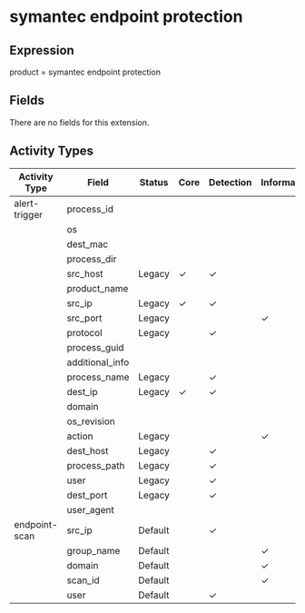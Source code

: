 symantec endpoint protection
============================

Expression
----------

product = symantec endpoint protection

Fields
------

There are no fields for this extension.

Activity Types
--------------

| Activity Type | Field           | Status  | Core     | Detection | Informational |
| ------------- | --------------- | ------- | -------- | --------- | ------------- |
| alert-trigger | process_id      |         |          |           |               |
|               | os              |         |          |           |               |
|               | dest_mac        |         |          |           |               |
|               | process_dir     |         |          |           |               |
|               | src_host        | Legacy  | &#10003; | &#10003;  |               |
|               | product_name    |         |          |           |               |
|               | src_ip          | Legacy  | &#10003; | &#10003;  |               |
|               | src_port        | Legacy  |          |           | &#10003;      |
|               | protocol        | Legacy  |          | &#10003;  |               |
|               | process_guid    |         |          |           |               |
|               | additional_info |         |          |           |               |
|               | process_name    | Legacy  |          | &#10003;  |               |
|               | dest_ip         | Legacy  | &#10003; | &#10003;  |               |
|               | domain          |         |          |           |               |
|               | os_revision     |         |          |           |               |
|               | action          | Legacy  |          |           | &#10003;      |
|               | dest_host       | Legacy  |          | &#10003;  |               |
|               | process_path    | Legacy  |          | &#10003;  |               |
|               | user            | Legacy  |          | &#10003;  |               |
|               | dest_port       | Legacy  |          | &#10003;  |               |
|               | user_agent      |         |          |           |               |
| endpoint-scan | src_ip          | Default |          | &#10003;  |               |
|               | group_name      | Default |          |           | &#10003;      |
|               | domain          | Default |          |           | &#10003;      |
|               | scan_id         | Default |          |           | &#10003;      |
|               | user            | Default |          | &#10003;  |               |

